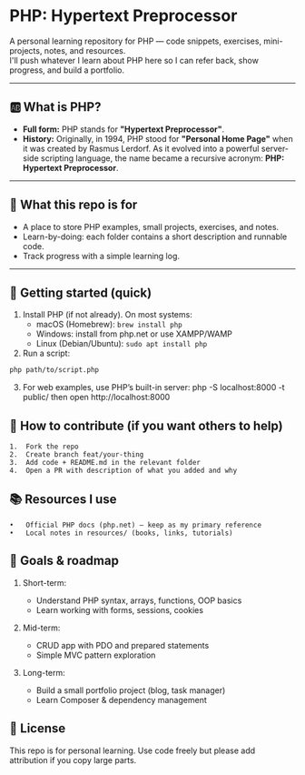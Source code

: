 # PHP: Hypertext Preprocessor

A personal learning repository for PHP — code snippets, exercises, mini-projects, notes, and resources.  
I'll push whatever I learn about PHP here so I can refer back, show progress, and build a portfolio.

---
## 🆎 What is PHP?
- **Full form:** PHP stands for **"Hypertext Preprocessor"**.  
- **History:** Originally, in 1994, PHP stood for **"Personal Home Page"** when it was created by Rasmus Lerdorf. As it evolved into a powerful server-side scripting language, the name became a recursive acronym: **PHP: Hypertext Preprocessor**.

---

## 📌 What this repo is for
- A place to store PHP examples, small projects, exercises, and notes.
- Learn-by-doing: each folder contains a short description and runnable code.
- Track progress with a simple learning log.
    
---

## 🚀 Getting started (quick)
1. Install PHP (if not already). On most systems:
   - macOS (Homebrew): `brew install php`
   - Windows: install from php.net or use XAMPP/WAMP
   - Linux (Debian/Ubuntu): `sudo apt install php`
2. Run a script:
```bash
php path/to/script.php
```
3.	For web examples, use PHP’s built-in server:
php -S localhost:8000 -t public/
then open http://localhost:8000

## 🙋 How to contribute (if you want others to help)
	1.	Fork the repo
	2.	Create branch feat/your-thing
	3.	Add code + README.md in the relevant folder
	4.	Open a PR with description of what you added and why

## 📚 Resources I use
	•	Official PHP docs (php.net) — keep as my primary reference
	•	Local notes in resources/ (books, links, tutorials)

## 🎯 Goals & roadmap

1. Short-term:
   - Understand PHP syntax, arrays, functions, OOP basics
   - Learn working with forms, sessions, cookies

2. Mid-term:
   - CRUD app with PDO and prepared statements
   - Simple MVC pattern exploration

3. Long-term:
   - Build a small portfolio project (blog, task manager)
   - Learn Composer & dependency management

## 🪪 License
This repo is for personal learning. Use code freely but please add attribution if you copy large parts.




